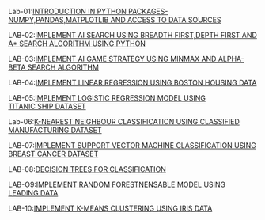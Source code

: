 Lab-01:[INTRODUCTION IN PYTHON PACKAGES-NUMPY,PANDAS,MATPLOTLIB AND ACCESS TO DATA SOURCES](https://github.com/Akshayasaisirivolu/AIML./blob/main/lab_01.ipynb)

LAB-02:[IMPLEMENT AI SEARCH USING BREADTH FIRST,DEPTH FIRST AND A* SEARCH ALGORITHM USING PYTHON](https://github.com/Akshayasaisirivolu/AIML./blob/main/lab_02.ipynb)

LAB-03:[IMPLEMENT AI GAME STRATEGY USING MINMAX AND ALPHA-BETA SEARCH ALGORITHM](https://github.com/Akshayasaisirivolu/AIML./blob/main/Lab_03.ipynb)

LAB-04:[IMPLEMENT LINEAR REGRESSION USING BOSTON HOUSING DATA](https://github.com/Akshayasaisirivolu/AIML./blob/main/lab_04.ipynb)

LAB-05:[IMPLEMENT LOGISTIC REGRESSION MODEL USING TITANIC SHIP DATASET](https://github.com/Akshayasaisirivolu/AIML./blob/main/lab_05.ipynb)

Lab-06:[K-NEAREST NEIGHBOUR CLASSIFICATION USING CLASSIFIED MANUFACTURING DATASET](https://github.com/Akshayasaisirivolu/AIML./blob/main/LAB_06.ipynb)

LAB-07:[IMPLEMENT SUPPORT VECTOR MACHINE CLASSIFICATION USING BREAST CANCER DATASET](https://github.com/Akshayasaisirivolu/AIML./blob/main/lab_07.ipynb)

LAB-08:[DECISION TREES FOR CLASSIFICATION](https://github.com/Akshayasaisirivolu/AIML./blob/main/lab_08.ipynb)

LAB-O9:[IMPLEMENT RANDOM FORESTNENSABLE MODEL USING LEADING DATA](https://github.com/Akshayasaisirivolu/AIML./blob/main/lab_09.ipynb)

LAB-10:[IMPLEMENT K-MEANS CLUSTERING USING IRIS DATA](https://github.com/Akshayasaisirivolu/AIML./blob/main/LAB_10.ipynb)
